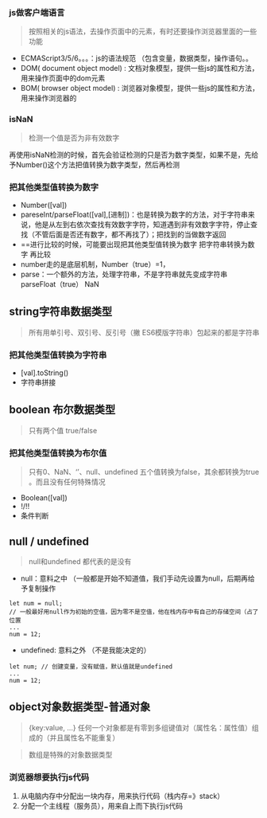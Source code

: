### js做客户端语言
>按照相关的js语法，去操作页面中的元素，有时还要操作浏览器里面的一些功能
- ECMAScript3/5/6。。。：js的语法规范 （包含变量，数据类型，操作语句。。
- DOM( document object model) : 文档对象模型，提供一些js的属性和方法，用来操作页面中的dom元素
- BOM( browser object model) : 浏览器对象模型，提供一些js的属性和方法，用来操作浏览器的

### isNaN
> 检测一个值是否为非有效数字

再使用isNaN检测的时候，首先会验证检测的只是否为数字类型，如果不是，先给予Number()这个方法把值转换为数字类型，然后再检测

### 把其他类型值转换为数字
- Number([val])
- pareseInt/parseFloat([val],[进制])：也是转换为数字的方法，对于字符串来说，他是从左到右依次查找有效数字字符，知道遇到非有效数字字符，停止查找（不管后面是否还有数字，都不再找了）；把找到的当做数字返回
- ==进行比较的时候，可能要出现把其他类型值转换为数字  把字符串转换为数字 再比较
- number走的是底层机制，Number（true）=1，
- parse：一个额外的方法，处理字符串，不是字符串就先变成字符串 parseFloat（true） NaN


## string字符串数据类型
> 所有用单引号、双引号、反引号（撇 ES6模版字符串）包起来的都是字符串

### 把其他类型值转换为字符串
- [val].toString()
- 字符串拼接

## boolean 布尔数据类型
> 只有两个值 true/false

### 把其他类型值转换为布尔值
> 只有0、NaN、‘’、null、undefined 五个值转换为false，其余都转换为true 。而且没有任何特殊情况

- Boolean([val])
- !/!!
- 条件判断


## null / undefined
> null和undefined 都代表的是没有

- null：意料之中 （一般都是开始不知道值，我们手动先设置为null，后期再给予复制操作

```
let num = null;
// 一般最好用null作为初始的空值，因为零不是空值，他在栈内存中有自己的存储空间（占了位置
...
num = 12;
```


- undefined: 意料之外 （不是我能决定的）
```
let num; // 创建变量，没有赋值，默认值就是undefined
...
num = 12;
```


## object对象数据类型-普通对象
> {key:value, ...} 任何一个对象都是有零到多组键值对（属性名：属性值）组成的（并且属性名不能重复）

> 数组是特殊的对象数据类型


### 浏览器想要执行js代码
1. 从电脑内存中分配出一块内存，用来执行代码（栈内存=》stack）
2. 分配一个主线程（服务员），用来自上而下执行js代码
